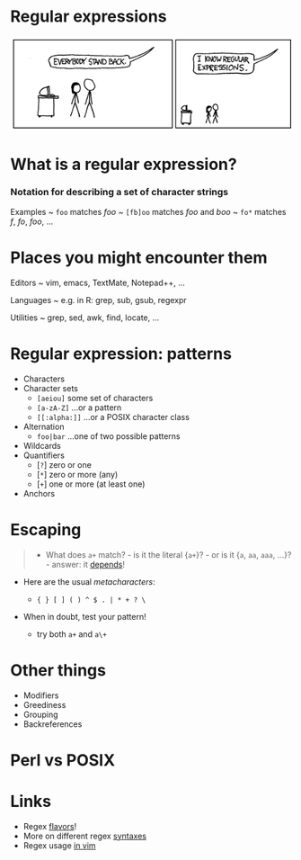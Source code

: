 # Regular expressions

![](images/xkcd-regex.png "http://re2.googlecode.com/hg/doc/xkcd.png")

# What is a regular expression?

### Notation for describing a set of character strings

Examples
 ~  `foo` matches _foo_
 ~  `[fb]oo` matches _foo_ and _boo_
 ~  `fo*` matches _f_, _fo_, _foo_, ...

# Places you might encounter them

Editors
 ~  vim, emacs, TextMate, Notepad++, ...

<!-- -->

Languages
 ~  e.g. in R: grep, sub, gsub, regexpr

<!-- -->

Utilities
 ~  grep, sed, awk, find, locate, ...

# Regular expression: patterns

* Characters
* Character sets
    - `[aeiou]` some set of characters
    - `[a-zA-Z]` ...or a pattern
    - `[[:alpha:]]` ...or a POSIX character class
* Alternation
    - `foo|bar` ...one of two possible patterns
* Wildcards
* Quantifiers
    - [`?`] zero or one
    - [`*`] zero or more (any)
    - [`+`] one or more (at least one)
* Anchors

# Escaping

> * What does `a+` match?
    - is it the literal {`a+`}?
    - or is it {`a`, `aa`, `aaa`, ...}?
    - answer: it [depends](http://www.regular-expressions.info/refflavors.html)!

* Here are the usual _metacharacters_:
    - `{ } [ ] ( ) ^ $ . | * + ? \`

* When in doubt, test your pattern!
    - try both `a+` and `a\+`

# Other things

* Modifiers
* Greediness
* Grouping
* Backreferences

# Perl vs POSIX


# Links

* Regex [flavors](http://www.regular-expressions.info/refflavors.html)!
* More on different regex [syntaxes](http://en.wikibooks.org/wiki/Regular_Expressions)
* Regex usage [in vim](http://vimregex.com/)


